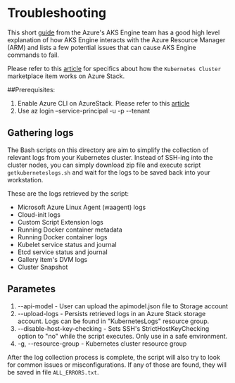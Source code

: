 # Troubleshooting

This short [guide](https://github.com/Azure/aks-engine/blob/master/docs/howto/troubleshooting.md) from the Azure's AKS Engine team has a good high level explanation of how AKS Engine interacts with the Azure Resource Manager (ARM) and lists a few potential issues that can cause AKS Engine commands to fail.

Please refer to this [article](https://docs.microsoft.com/en-us/azure/azure-stack/user/azure-stack-solution-template-kubernetes-trouble) for specifics about how the `Kubernetes Cluster` marketplace item works on Azure Stack.

##Prerequisites:
1.	Enable Azure CLI on AzureStack.  Please refer to this [article](https://docs.microsoft.com/en-us/azure-stack/user/azure-stack-version-profiles-azurecli2?view=azs-1908) 
2.	Use az login –service-principal -u <spn-client-id> -p <spn-client-password> --tenant <tenant-id>

## Gathering logs

The Bash scripts on this directory are aim to simplify the collection of relevant logs from your Kubernetes cluster. Instead of SSH-ing into the cluster nodes, you can simply download zip file and execute script `getkuberneteslogs.sh` and wait for the logs to be saved back into your workstation.  

These are the logs retrieved by the script:

- Microsoft Azure Linux Agent (waagent) logs
- Cloud-init logs
- Custom Script Extension logs
- Running Docker container metadata
- Running Docker container logs
- Kubelet service status and journal
- Etcd service status and journal
- Gallery item's DVM logs
- Cluster Snapshot

## Parametes 
1. --api-model - User can upload the apimodel.json file to Storage account
2. --upload-logs -  Persists retrieved logs in an Azure Stack storage account. Logs can be found in "KubernetesLogs" resource group.
3. --disable-host-key-checking - Sets SSH's StrictHostKeyChecking option to "no" while the script executes. Only use in a safe environment.
4.  -g, --resource-group - Kubernetes cluster resource group

After the log collection process is complete, the script will also try to look for common issues or misconfigurations. If any of those are found, they will be saved in file `ALL_ERRORS.txt`.
